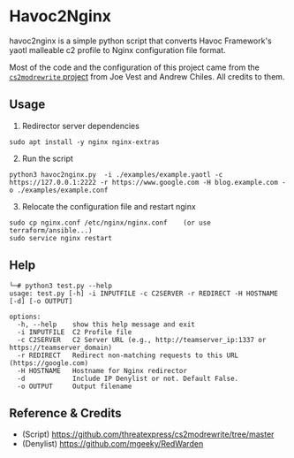 # Havoc2Nginx 

havoc2nginx is a simple python script that converts Havoc Framework's yaotl malleable c2 profile to Nginx configuration file format. 

Most of the code and the configuration of this project came from the [`cs2modrewrite` project](https://github.com/threatexpress/cs2modrewrite) from Joe Vest and Andrew Chiles. All credits to them. 

## Usage 
1. Redirector server dependencies 
```
sudo apt install -y nginx nginx-extras
```

2. Run the script
```
python3 havoc2nginx.py  -i ./examples/example.yaotl -c https://127.0.0.1:2222 -r https://www.google.com -H blog.example.com -o ./examples/example.conf
```

3. Relocate the configuration file and restart nginx 
```
sudo cp nginx.conf /etc/nginx/nginx.conf    (or use terraform/ansible...) 
sudo service nginx restart
```

## Help 
```
└─# python3 test.py --help 
usage: test.py [-h] -i INPUTFILE -c C2SERVER -r REDIRECT -H HOSTNAME [-d] [-o OUTPUT]

options:
  -h, --help    show this help message and exit
  -i INPUTFILE  C2 Profile file
  -c C2SERVER   C2 Server URL (e.g., http://teamserver_ip:1337 or https://teamserver_domain)
  -r REDIRECT   Redirect non-matching requests to this URL (https://google.com)
  -H HOSTNAME   Hostname for Nginx redirector
  -d            Include IP Denylist or not. Default False.
  -o OUTPUT     Output filename
```

## Reference & Credits 
- (Script) https://github.com/threatexpress/cs2modrewrite/tree/master
- (Denylist) https://github.com/mgeeky/RedWarden